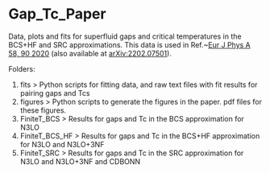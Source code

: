 # Gap_Tc_Paper
Data, plots and fits for superfluid gaps and critical temperatures in the BCS+HF and SRC approximations. This data is used in Ref.~[Eur J Phys A 58, 90 2020](https://link.springer.com/article/10.1140/epja/s10050-022-00738-2) (also available at [arXiv:2202.07501](https://arxiv.org/abs/2202.07501)).

Folders:
1) fits > Python scripts for fitting data, and raw text files with fit results for pairing gaps and Tcs
2) figures > Python scripts to generate the figures in the paper. pdf files for these figures.
3) FiniteT_BCS > Results for gaps and Tc in the BCS approximation for N3LO
4) FiniteT_BCS_HF > Results for gaps and Tc in the BCS+HF approximation for N3LO and N3LO+3NF
5) FiniteT_SRC > Results for gaps and Tc in the SRC approximation for N3LO and N3LO+3NF and CDBONN
